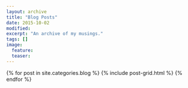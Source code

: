 ```yaml
---
layout: archive
title: "Blog Posts"
date: 2015-10-02
modified:
excerpt: "An archive of my musings."
tags: []
image:
  feature:
  teaser:
---
```


<div class="tiles">
{% for post in site.categories.blog %}
  {% include post-grid.html %}
{% endfor %}
</div><!-- /.tiles -->